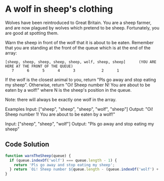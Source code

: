 # A wolf in sheep's clothing

Wolves have been reintroduced to Great Britain. You are a sheep farmer, and are now plagued by wolves which pretend to be sheep. Fortunately, you are good at spotting them.

Warn the sheep in front of the wolf that it is about to be eaten. Remember that you are standing at the front of the queue which is at the end of the array:
```
[sheep, sheep, sheep, sheep, sheep, wolf, sheep, sheep]      (YOU ARE HERE AT THE FRONT OF THE QUEUE)
   7      6      5      4      3            2      1
   ```
If the wolf is the closest animal to you, return "Pls go away and stop eating my sheep". Otherwise, return "Oi! Sheep number N! You are about to be eaten by a wolf!" where N is the sheep's position in the queue.

Note: there will always be exactly one wolf in the array.

Examples
Input: ["sheep", "sheep", "sheep", "wolf", "sheep"]
Output: "Oi! Sheep number 1! You are about to be eaten by a wolf!"

Input: ["sheep", "sheep", "wolf"]
Output: "Pls go away and stop eating my sheep"

## Code Solution

```js
function warnTheSheep(queue) {
  if (queue.indexOf('wolf') === queue.length - 1) {
    return 'Pls go away and stop eating my sheep';
  } return `Oi! Sheep number ${queue.length - (queue.indexOf('wolf') + 1)}! You are about to be eaten by a wolf!`;
}

```